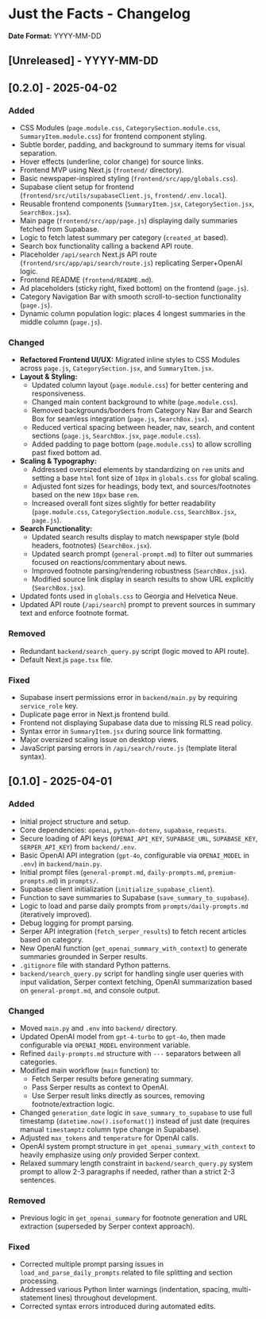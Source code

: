 # Just the Facts - Changelog

**Date Format:** YYYY-MM-DD

## [Unreleased] - YYYY-MM-DD

## [0.2.0] - 2025-04-02

### Added
- CSS Modules (`page.module.css`, `CategorySection.module.css`, `SummaryItem.module.css`) for frontend component styling.
- Subtle border, padding, and background to summary items for visual separation.
- Hover effects (underline, color change) for source links.
- Frontend MVP using Next.js (`frontend/` directory).
- Basic newspaper-inspired styling (`frontend/src/app/globals.css`).
- Supabase client setup for frontend (`frontend/src/utils/supabaseClient.js`, `frontend/.env.local`).
- Reusable frontend components (`SummaryItem.jsx`, `CategorySection.jsx`, `SearchBox.jsx`).
- Main page (`frontend/src/app/page.js`) displaying daily summaries fetched from Supabase.
- Logic to fetch latest summary per category (`created_at` based).
- Search box functionality calling a backend API route.
- Placeholder `/api/search` Next.js API route (`frontend/src/app/api/search/route.js`) replicating Serper+OpenAI logic.
- Frontend README (`frontend/README.md`).
- Ad placeholders (sticky right, fixed bottom) on the frontend (`page.js`).
- Category Navigation Bar with smooth scroll-to-section functionality (`page.js`).
- Dynamic column population logic: places 4 longest summaries in the middle column (`page.js`).

### Changed
- **Refactored Frontend UI/UX:** Migrated inline styles to CSS Modules across `page.js`, `CategorySection.jsx`, and `SummaryItem.jsx`.
- **Layout & Styling:**
    - Updated column layout (`page.module.css`) for better centering and responsiveness.
    - Changed main content background to white (`page.module.css`).
    - Removed backgrounds/borders from Category Nav Bar and Search Box for seamless integration (`page.js`, `SearchBox.jsx`).
    - Reduced vertical spacing between header, nav, search, and content sections (`page.js`, `SearchBox.jsx`, `page.module.css`).
    - Added padding to page bottom (`page.module.css`) to allow scrolling past fixed bottom ad.
- **Scaling & Typography:**
    - Addressed oversized elements by standardizing on `rem` units and setting a base `html` font size of `10px` in `globals.css` for global scaling.
    - Adjusted font sizes for headings, body text, and sources/footnotes based on the new `10px` base `rem`.
    - Increased overall font sizes slightly for better readability (`page.module.css`, `CategorySection.module.css`, `SearchBox.jsx`, `page.js`).
- **Search Functionality:**
    - Updated search results display to match newspaper style (bold headers, footnotes) (`SearchBox.jsx`).
    - Updated search prompt (`general-prompt.md`) to filter out summaries focused on reactions/commentary about news.
    - Improved footnote parsing/rendering robustness (`SearchBox.jsx`).
    - Modified source link display in search results to show URL explicitly (`SearchBox.jsx`).
- Updated fonts used in `globals.css` to Georgia and Helvetica Neue.
- Updated API route (`/api/search`) prompt to prevent sources in summary text and enforce footnote format.

### Removed
- Redundant `backend/search_query.py` script (logic moved to API route).
- Default Next.js `page.tsx` file.

### Fixed
- Supabase insert permissions error in `backend/main.py` by requiring `service_role` key.
- Duplicate page error in Next.js frontend build.
- Frontend not displaying Supabase data due to missing RLS read policy.
- Syntax error in `SummaryItem.jsx` during source link formatting.
- Major oversized scaling issue on desktop views.
- JavaScript parsing errors in `/api/search/route.js` (template literal syntax).

## [0.1.0] - 2025-04-01

### Added
- Initial project structure and setup.
- Core dependencies: `openai`, `python-dotenv`, `supabase`, `requests`.
- Secure loading of API keys (`OPENAI_API_KEY`, `SUPABASE_URL`, `SUPABASE_KEY`, `SERPER_API_KEY`) from `backend/.env`.
- Basic OpenAI API integration (`gpt-4o`, configurable via `OPENAI_MODEL` in `.env`) in `backend/main.py`.
- Initial prompt files (`general-prompt.md`, `daily-prompts.md`, `premium-prompts.md`) in `prompts/`.
- Supabase client initialization (`initialize_supabase_client`).
- Function to save summaries to Supabase (`save_summary_to_supabase`).
- Logic to load and parse daily prompts from `prompts/daily-prompts.md` (iteratively improved).
- Debug logging for prompt parsing.
- Serper API integration (`fetch_serper_results`) to fetch recent articles based on category.
- New OpenAI function (`get_openai_summary_with_context`) to generate summaries grounded in Serper results.
- `.gitignore` file with standard Python patterns.
- `backend/search_query.py` script for handling single user queries with input validation, Serper context fetching, OpenAI summarization based on `general-prompt.md`, and console output.

### Changed
- Moved `main.py` and `.env` into `backend/` directory.
- Updated OpenAI model from `gpt-4-turbo` to `gpt-4o`, then made configurable via `OPENAI_MODEL` environment variable.
- Refined `daily-prompts.md` structure with `---` separators between all categories.
- Modified main workflow (`main` function) to:
    - Fetch Serper results before generating summary.
    - Pass Serper results as context to OpenAI.
    - Use Serper result links directly as sources, removing footnote/extraction logic.
- Changed `generation_date` logic in `save_summary_to_supabase` to use full timestamp (`datetime.now().isoformat()`) instead of just date (requires manual `timestamptz` column type change in Supabase).
- Adjusted `max_tokens` and `temperature` for OpenAI calls.
- OpenAI system prompt structure in `get_openai_summary_with_context` to heavily emphasize using *only* provided Serper context.
- Relaxed summary length constraint in `backend/search_query.py` system prompt to allow 2-3 paragraphs if needed, rather than a strict 2-3 sentences.

### Removed
- Previous logic in `get_openai_summary` for footnote generation and URL extraction (superseded by Serper context approach).

### Fixed
- Corrected multiple prompt parsing issues in `load_and_parse_daily_prompts` related to file splitting and section processing.
- Addressed various Python linter warnings (indentation, spacing, multi-statement lines) throughout development.
- Corrected syntax errors introduced during automated edits. 